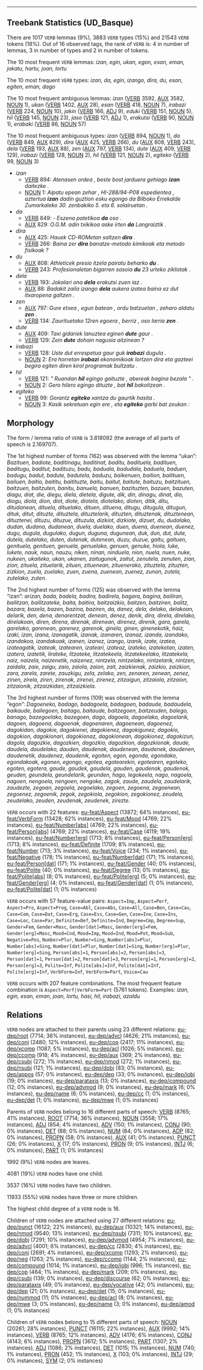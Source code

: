 

--------------------------------------------------------------------------------

## Treebank Statistics (UD_Basque)

There are 1017 `VERB` lemmas (9%), 3883 `VERB` types (15%) and 21543 `VERB` tokens (18%).
Out of 16 observed tags, the rank of `VERB` is: 4 in number of lemmas, 3 in number of types and 2 in number of tokens.

The 10 most frequent `VERB` lemmas: <em>izan, egin, ukan, egon, esan, eman, jokatu, hartu, joan, lortu</em>

The 10 most frequent `VERB` types:  <em>izan, da, egin, izango, dira, du, esan, egiten, eman, dago</em>

The 10 most frequent ambiguous lemmas: <em>izan</em> ([VERB]() 3592, [AUX]() 3582, [NOUN]() 1), <em>ukan</em> ([VERB]() 1402, [AUX]() 28), <em>esan</em> ([VERB]() 418, [NOUN]() 7), <em>irabazi</em> ([VERB]() 224, [NOUN]() 10), <em>jakin</em> ([VERB]() 166, [ADJ]() 9), <em>eduki</em> ([VERB]() 151, [NOUN]() 5), <em>hil</em> ([VERB]() 145, [NOUN]() 23), <em>jaso</em> ([VERB]() 121, [ADJ]() 1), <em>erakutsi</em> ([VERB]() 90, [NOUN]() 1), <em>erabaki</em> ([VERB]() 86, [NOUN]() 57)

The 10 most frequent ambiguous types:  <em>izan</em> ([VERB]() 894, [NOUN]() 1), <em>da</em> ([VERB]() 849, [AUX]() 829), <em>dira</em> ([AUX]() 425, [VERB]() 266), <em>du</em> ([AUX]() 808, [VERB]() 243), <em>dela</em> ([VERB]() 193, [AUX]() 88), <em>zen</em> ([AUX]() 797, [VERB]() 134), <em>dute</em> ([AUX]() 409, [VERB]() 129), <em>irabazi</em> ([VERB]() 128, [NOUN]() 2), <em>hil</em> ([VERB]() 121, [NOUN]() 2), <em>egiteko</em> ([VERB]() 99, [NOUN]() 3)


* <em>izan</em>
  * [VERB]() 894: <em>Atenasen ordea , beste bost jarduera gehiago <b>izan</b> daitezke .</em>
  * [NOUN]() 1: <em>Aipatu epean zehar , HI-288/94-P08 espedientea , aztertua <b>izan</b> dadin guztion esku egongo da Bilboko Errekalde Zumarkaleko 30. zenbakiko 5. eta 6. solairuetan .</em>
* <em>da</em>
  * [VERB]() 849: <em>- Eszena patetikoa <b>da</b> oso .</em>
  * [AUX]() 829: <em>O.G.M. adin txikikoa aske irten <b>da</b> Langraiztik .</em>
* <em>dira</em>
  * [AUX]() 425: <em>Hauek CD-ROMetan saltzen <b>dira</b> .</em>
  * [VERB]() 266: <em>Baina zer <b>dira</b> banatze-metodo kimikoak eta metodo fisikoak ?</em>
* <em>du</em>
  * [AUX]() 808: <em>Athleticek presio itzela pairatu beharko <b>du</b> .</em>
  * [VERB]() 243: <em>Profesionaletan bigarren sasoia <b>du</b> 23 urteko ziklistak .</em>
* <em>dela</em>
  * [VERB]() 193: <em>Jokalari ona <b>dela</b> erakutsi zuen iaz .</em>
  * [AUX]() 88: <em>Badakit zaila izango <b>dela</b> aukera izatea baina ez dut itxaropena galtzen .</em>
* <em>zen</em>
  * [AUX]() 797: <em>Gure etxea , egun batean , ordu batzuetan , zeharo aldatu <b>zen</b> .</em>
  * [VERB]() 134: <em>Zaurituetako 12ren egoera , berriz , oso larria <b>zen</b> .</em>
* <em>dute</em>
  * [AUX]() 409: <em>Taxi gidariek lanuztea eginen <b>dute</b> gaur .</em>
  * [VERB]() 129: <em>Zein <b>dute</b> dohain nagusia aitzinean ?</em>
* <em>irabazi</em>
  * [VERB]() 128: <em>Uste dut errespetua gaur guk <b>irabazi</b> dugula .</em>
  * [NOUN]() 2: <em>Era horretan <b>irabazi</b> ekonomikoak lortzen dira eta gazteei begira egiten diren kirol programak bultzatu .</em>
* <em>hil</em>
  * [VERB]() 121: <em>" Ruandan <b>hil</b> egingo gaituzte , abereak bagina bezala " .</em>
  * [NOUN]() 2: <em>Gero hilero egingo dituzte , bat <b>hil</b> bakoitzean .</em>
* <em>egiteko</em>
  * [VERB]() 99: <em>Gorantz <b>egiteko</b> xantza du gaurtik hasita .</em>
  * [NOUN]() 3: <em>Kasik sekretuan egin ere , eta <b>egiteko</b> garbi bat zeukan :</em>

## Morphology

The form / lemma ratio of `VERB` is 3.818092 (the average of all parts of speech is 2.169707).

The 1st highest number of forms (162) was observed with the lemma “ukan”: <em>Bazituen, badiote, baditinagu, baditinat, baditu, badituela, badituen, baditugu, baditut, badituzu, badu, baduala, badudala, baduela, baduen, badugu, badut, badute, badutela, baduzu, baikenuen, bailion, bailituen, bailuen, baitio, baititu, baitituzte, baitu, baitut, baitute, baituzu, baitzituen, baitzuen, baitzuten, banitu, banuela, banuen, bazituzten, bazuen, bazuten, diagu, diat, die, diegu, diela, dietela, digute, dik, din, dinagu, dinat, dio, diogu, diola, dion, diot, diote, diotela, diotelako, dioten, ditik, ditu, ditudanean, dituela, dituelako, dituen, dituena, ditugu, ditugula, ditugun, dituk, ditut, dituzte, dituztela, dituztelarik, dituzten, dituztenak, dituztenean, dituztenei, dituzu, dituzue, dituzula, dizkiot, dizkiote, dizuet, du, dudalako, dudan, dudana, dudanean, duela, duelako, duen, duena, duenean, duenez, dugu, dugula, dugulako, dugun, duguna, dugunean, duk, dun, dut, dute, dutela, dutelako, duten, dutenak, dutenean, duzu, duzue, gaitu, gaituen, genituela, genituen, genuela, genuelako, genuen, genuke, hiola, luke, lukete, nauk, naun, nauzu, niken, ninan, ninduela, nion, nuela, nuen, nuke, nukeen, ukaiteko, ukan, ukanen, zaitugunok, zaitut, zenutela, zenuten, zian, zion, zituela, zituelarik, zituen, zituenean, zituenerako, zituztela, zituzten, zizkion, zuela, zuelako, zuen, zuena, zuenean, zuenez, zunan, zutela, zutelako, zuten</em>.

The 2nd highest number of forms (125) was observed with the lemma “izan”: <em>arizan, bada, badela, badira, badirela, bagara, bagina, bailiran, bailitzan, bailitzateke, baita, baitira, baitzaizkio, baitzen, baitziren, balitz, bazara, bazela, bazen, bazina, baziren, da, danez, dela, delako, delakoan, delarik, den, dena, denarentzat, denean, denez, denik, dira, direla, direlako, direlakoan, diren, direna, direnak, direnean, direnez, direnik, gara, garela, garelako, garenean, garenez, garenok, ginela, ginen, ginenekotik, haiz, izaki, izan, izana, izanagatik, izanak, izanaren, izanaz, izanda, izandako, izandakoa, izandakoak, izanen, izanez, izango, izanik, izate, izatea, izateagatik, izateak, izatearen, izateari, izateaz, izateko, izatekotan, izaten, izatera, izatetik, lirateke, litzateke, litzatekeela, litzatekeelako, litzatekela, naiz, naizela, naizenetik, naizenez, nintzela, nintzelako, nintzelarik, nintzen, zaidala, zaie, zaigu, zaio, zaiola, zaion, zait, zaizkienak, zaizkio, zaizkion, zara, zarela, zarete, zauzkigu, zela, zelako, zen, zenaren, zenean, zenez, zinen, zirela, ziren, zirenak, zirenei, zirenez, zitzaigun, zitzaiola, zitzaion, zitzaionik, zitzaizkidan, zitzaizkiela</em>.

The 3rd highest number of forms (109) was observed with the lemma “egon”: <em>Dagoeneko, badago, badagoela, badagoen, badaude, badaudela, baikaude, bailegoen, baitago, baitaude, baitzegoen, baitzeuden, balego, banago, bazegoelako, bazegoen, dago, dagoela, dagoelako, dagoelarik, dagoen, dagoena, dagoenak, dagoenaren, dagoenean, dagoenez, dagokidan, dagokie, dagokienei, dagokienez, dagokigunez, dagokio, dagokion, dagokionari, dagokionaz, dagokionean, dagokionez, dagokizun, dagola, dagozkie, dagozkien, dagozkio, dagozkion, dagozkionak, daude, daudela, daudelako, dauden, daudenak, daudenean, daudenek, daudenen, daudenetik, daudenez, daudenik, egoiten, egon, egonda, egondako, egondakoak, egonen, egongo, egotea, egotearekin, egotearen, egoteko, egoten, egotera, gaude, gaudek, gaudela, gauden, gaudenak, gaudenok, geuden, geundela, geundelarik, geunden, hago, legokeela, nago, nagoela, nagoen, nengoela, nengoen, nengoke, zagok, zaude, zaudela, zaudelarik, zaudezte, zegoan, zegoela, zegoelako, zegoen, zegoena, zegoenean, zegoenez, zegoenik, zegok, zegokiola, zegokion, zegokionez, zeudela, zeudelako, zeuden, zeudenak, zeudenek, zirezte</em>.

`VERB` occurs with 22 features: [eu-feat/Aspect]() (13872; 64% instances), [eu-feat/VerbForm]() (13428; 62% instances), [eu-feat/Mood]() (4769; 22% instances), [eu-feat/Number[abs]]() (4769; 22% instances), [eu-feat/Person[abs]]() (4769; 22% instances), [eu-feat/Case]() (4119; 19% instances), [eu-feat/Number[erg]]() (1713; 8% instances), [eu-feat/Person[erg]]() (1713; 8% instances), [eu-feat/Definite]() (1709; 8% instances), [eu-feat/Number]() (713; 3% instances), [eu-feat/Voice]() (234; 1% instances), [eu-feat/Negative]() (178; 1% instances), [eu-feat/Number[dat]]() (171; 1% instances), [eu-feat/Person[dat]]() (171; 1% instances), [eu-feat/Gender]() (40; 0% instances), [eu-feat/Polite]() (40; 0% instances), [eu-feat/Degree]() (13; 0% instances), [eu-feat/Polite[abs]]() (8; 0% instances), [eu-feat/Polite[erg]]() (5; 0% instances), [eu-feat/Gender[erg]]() (4; 0% instances), [eu-feat/Gender[dat]]() (1; 0% instances), [eu-feat/Polite[dat]]() (1; 0% instances)

`VERB` occurs with 57 feature-value pairs: `Aspect=Imp`, `Aspect=Perf`, `Aspect=Pro`, `Aspect=Prog`, `Case=Abl`, `Case=Abs`, `Case=All`, `Case=Ben`, `Case=Cau`, `Case=Com`, `Case=Dat`, `Case=Erg`, `Case=Ess`, `Case=Gen`, `Case=Ine`, `Case=Ins`, `Case=Loc`, `Case=Par`, `Definite=Def`, `Definite=Ind`, `Degree=Cmp`, `Degree=Sup`, `Gender=Fem`, `Gender=Masc`, `Gender[dat]=Masc`, `Gender[erg]=Fem`, `Gender[erg]=Masc`, `Mood=Cnd`, `Mood=Imp`, `Mood=Ind`, `Mood=Pot`, `Mood=Sub`, `Negative=Pos`, `Number=Plur`, `Number=Sing`, `Number[abs]=Plur`, `Number[abs]=Sing`, `Number[dat]=Plur`, `Number[dat]=Sing`, `Number[erg]=Plur`, `Number[erg]=Sing`, `Person[abs]=1`, `Person[abs]=2`, `Person[abs]=3`, `Person[dat]=1`, `Person[dat]=2`, `Person[dat]=3`, `Person[erg]=1`, `Person[erg]=2`, `Person[erg]=3`, `Polite=Inf`, `Polite[abs]=Inf`, `Polite[dat]=Inf`, `Polite[erg]=Inf`, `VerbForm=Inf`, `VerbForm=Part`, `Voice=Cau`

`VERB` occurs with 207 feature combinations.
The most frequent feature combination is `Aspect=Perf|VerbForm=Part` (5761 tokens).
Examples: <em>izan, egin, esan, eman, joan, lortu, hasi, hil, irabazi, azaldu</em>


## Relations

`VERB` nodes are attached to their parents using 23 different relations: [eu-dep/root]() (7714; 36% instances), [eu-dep/advcl]() (4626; 21% instances), [eu-dep/conj]() (2480; 12% instances), [eu-dep/cop]() (2417; 11% instances), [eu-dep/xcomp]() (1087; 5% instances), [eu-dep/acl]() (1026; 5% instances), [eu-dep/ccomp]() (918; 4% instances), [eu-dep/aux]() (369; 2% instances), [eu-dep/csubj]() (272; 1% instances), [eu-dep/nmod]() (272; 1% instances), [eu-dep/nsubj]() (121; 1% instances), [eu-dep/dobj]() (83; 0% instances), [eu-dep/appos]() (57; 0% instances), [eu-dep/dep]() (33; 0% instances), [eu-dep/iobj]() (19; 0% instances), [eu-dep/parataxis]() (13; 0% instances), [eu-dep/compound]() (12; 0% instances), [eu-dep/advmod]() (9; 0% instances), [eu-dep/mark]() (6; 0% instances), [eu-dep/name]() (6; 0% instances), [eu-dep/cc]() (1; 0% instances), [eu-dep/det]() (1; 0% instances), [eu-dep/mwe]() (1; 0% instances)

Parents of `VERB` nodes belong to 16 different parts of speech: [VERB]() (8765; 41% instances), [ROOT]() (7714; 36% instances), [NOUN]() (3558; 17% instances), [ADJ]() (854; 4% instances), [ADV]() (150; 1% instances), [CONJ]() (90; 0% instances), [DET]() (88; 0% instances), [NUM]() (84; 0% instances), [ADP]() (82; 0% instances), [PROPN]() (58; 0% instances), [AUX]() (41; 0% instances), [PUNCT]() (26; 0% instances), [X]() (17; 0% instances), [PRON]() (9; 0% instances), [INTJ]() (6; 0% instances), [PART]() (1; 0% instances)

1992 (9%) `VERB` nodes are leaves.

4081 (19%) `VERB` nodes have one child.

3537 (16%) `VERB` nodes have two children.

11933 (55%) `VERB` nodes have three or more children.

The highest child degree of a `VERB` node is 16.

Children of `VERB` nodes are attached using 27 different relations: [eu-dep/punct]() (16122; 22% instances), [eu-dep/aux]() (10321; 14% instances), [eu-dep/nmod]() (9540; 13% instances), [eu-dep/nsubj]() (7311; 10% instances), [eu-dep/dobj]() (7291; 10% instances), [eu-dep/advmod]() (4954; 7% instances), [eu-dep/advcl]() (4001; 6% instances), [eu-dep/cc]() (2830; 4% instances), [eu-dep/conj]() (2691; 4% instances), [eu-dep/xcomp]() (1293; 2% instances), [eu-dep/neg]() (1263; 2% instances), [eu-dep/ccomp]() (1144; 2% instances), [eu-dep/compound]() (1014; 1% instances), [eu-dep/iobj]() (996; 1% instances), [eu-dep/cop]() (464; 1% instances), [eu-dep/mark]() (209; 0% instances), [eu-dep/csubj]() (139; 0% instances), [eu-dep/discourse]() (62; 0% instances), [eu-dep/parataxis]() (49; 0% instances), [eu-dep/vocative]() (42; 0% instances), [eu-dep/dep]() (21; 0% instances), [eu-dep/det]() (15; 0% instances), [eu-dep/nummod]() (11; 0% instances), [eu-dep/acl]() (8; 0% instances), [eu-dep/mwe]() (3; 0% instances), [eu-dep/name]() (3; 0% instances), [eu-dep/amod]() (1; 0% instances)

Children of `VERB` nodes belong to 15 different parts of speech: [NOUN]() (20261; 28% instances), [PUNCT]() (16115; 22% instances), [AUX]() (9992; 14% instances), [VERB]() (8765; 12% instances), [ADV]() (4176; 6% instances), [CONJ]() (4143; 6% instances), [PROPN]() (3612; 5% instances), [PART]() (1307; 2% instances), [ADJ]() (1086; 2% instances), [DET]() (1015; 1% instances), [NUM]() (740; 1% instances), [PRON]() (452; 1% instances), [X]() (103; 0% instances), [INTJ]() (29; 0% instances), [SYM]() (2; 0% instances)

